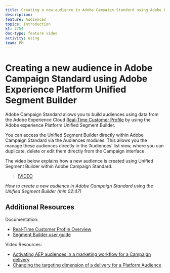 ```yaml
---
title: Creating a new audience in Adobe Campaign Standard using Adobe Experience Platform Unified Segment Builder
description: 
feature: Audiences
topics: Introduction
kt: 2754 
doc-type: feature video
activity: using
team: PM
---
```


# Creating a new audience in Adobe Campaign Standard using Adobe Experience Platform Unified Segment Builder

Adobe Campaign Standard allows you to build audiences using data from the Adobe Experience Cloud [Real-Time Customer Profile](https://docs.adobe.com/content/help/en/platform-learn/tutorials/profiles/understanding-the-real-time-customer-profile.html) by using the Adobe experience Platform Unified Segment Builder.

You can access the Unified Segment Builder directly within Adobe Campaign Standard via the Audiences modules. This allows you the manage these audiences directly in the ‘Audiences’ list view, where you can duplicate, delete or edit them directly from the Campaign interface.

The video below explains how a new audience is created using Unified Segment Builder within Adobe Campaign Standard.

>[!VIDEO](https://video.tv.adobe.com/v/27638?quality=12)

*How to create a new audience in Adobe Campaign Standard using the Unified Segment Builder (min 02:47)*

## Additional Resources

Documentation:
* [Real-Time Customer Profile Overview](https://www.adobe.io/apis/experienceplatform/home/profile-identity-segmentation/profile-identity-segmentation-services.html#!api-specification/markdown/narrative/technical_overview/unified_profile_architectural_overview/unified_profile_architectural_overview.md)
* [Segment Builder user guide](https://www.adobe.io/apis/experienceplatform/home/profile-identity-segmentation/profile-identity-segmentation-services.html#!end-user/markdown/segmentation_overview/segment-builder-guide.md)

Video Resources:
* [Activating AEP audiences in a marketing workflow for a Campaign delivery](/help/acs/profiles-and-audiences/aep-audiences/activating-aep-audiences.md)
* [Changing the targeting dimension of a delivery for a Platform Audience](/help/acs/profiles-and-audiences/aep-audiences/changing-targeting-dimension.md)
